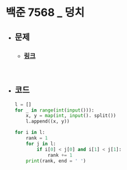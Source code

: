 # 백준 7568 _ 덩치

- ## 문제
    - ### [링크](https://www.acmicpc.net/problem/7568)

<br>

- ## 코드
    ```python
    l = []
    for _ in range(int(input())):
        x, y = map(int, input(). split())
        l.append((x, y))

    for i in l:
        rank = 1
        for j in l:
            if i[0] < j[0] and i[1] < j[1]:
                rank += 1
        print(rank, end = ' ')
    ```